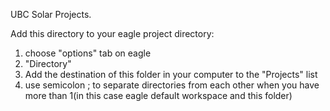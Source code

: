 UBC Solar Projects.

Add this directory to your eagle project directory:
  1. choose "options" tab on eagle
  2. "Directory"
  3. Add the destination of this folder in your computer to the "Projects" list
  4. use semicolon ; to separate directories from each other when you have more than 1(in this case eagle default workspace and this folder)
